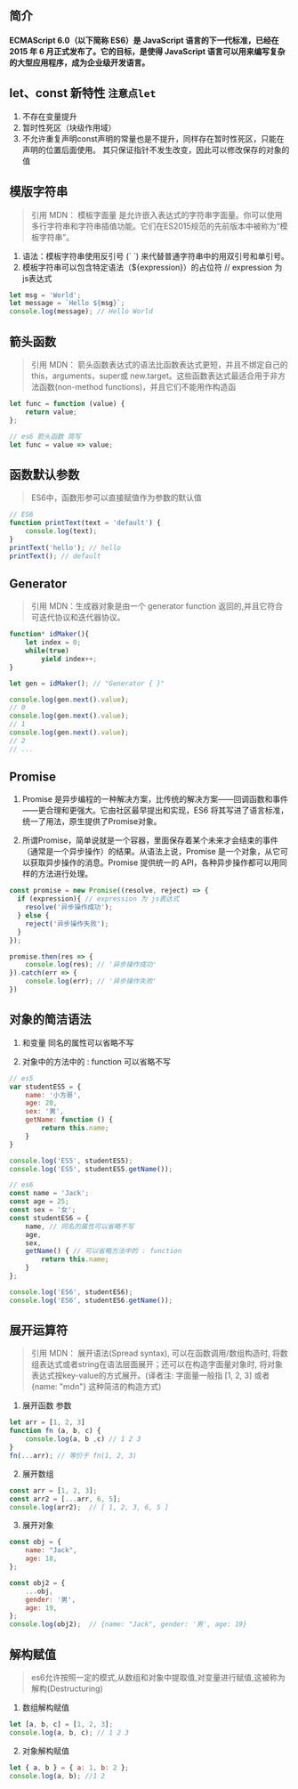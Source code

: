 ## 简介
#### ECMAScript 6.0（以下简称 ES6）是 JavaScript 语言的下一代标准，已经在 2015 年 6 月正式发布了。它的目标，是使得 JavaScript 语言可以用来编写复杂的大型应用程序，成为企业级开发语言。


## let、const 新特性 `注意点let`

1. 不存在变量提升
2. 暂时性死区（块级作用域）
3. 不允许重复声明const声明的常量也是不提升，同样存在暂时性死区，只能在声明的位置后面使用。 其只保证指针不发生改变，因此可以修改保存的对象的值

## 模版字符串

> 引用 MDN： 模板字面量 是允许嵌入表达式的字符串字面量。你可以使用多行字符串和字符串插值功能。它们在ES2015规范的先前版本中被称为“模板字符串”。

1. 语法：模板字符串使用反引号 (\` \`) 来代替普通字符串中的用双引号和单引号。
2. 模板字符串可以包含特定语法（${expression}）的占位符 // expression 为 js表达式

```javascript
let msg = 'World';
let message = `Hello ${msg}`;
console.log(message); // Hello World
```

## 箭头函数

> 引用 MDN： 箭头函数表达式的语法比函数表达式更短，并且不绑定自己的 this，arguments，super或 new.target。这些函数表达式最适合用于非方法函数(non-method functions)，并且它们不能用作构造函

```javascript
let func = function (value) {
    return value;
};

// es6 箭头函数 简写
let func = value => value;
```

## 函数默认参数

> ES6中，函数形参可以直接赋值作为参数的默认值

```javascript
// ES6
function printText(text = 'default') {
    console.log(text);
}
printText('hello'); // hello
printText(); // default
```
## Generator
> 引用 MDN：生成器对象是由一个 generator function 返回的,并且它符合可迭代协议和迭代器协议。

```javascript
function* idMaker(){
    let index = 0;
    while(true)
        yield index++;
}

let gen = idMaker(); // "Generator { }"

console.log(gen.next().value);
// 0
console.log(gen.next().value);
// 1
console.log(gen.next().value);
// 2
// ...
```

## Promise

1. Promise 是异步编程的一种解决方案，比传统的解决方案——回调函数和事件——更合理和更强大。它由社区最早提出和实现，ES6 将其写进了语言标准，统一了用法，原生提供了Promise对象。

2. 所谓Promise，简单说就是一个容器，里面保存着某个未来才会结束的事件（通常是一个异步操作）的结果。从语法上说，Promise 是一个对象，从它可以获取异步操作的消息。Promise 提供统一的 API，各种异步操作都可以用同样的方法进行处理。

```javascript
const promise = new Promise((resolve, reject) => {
  if (expression){ // expression 为 js表达式
    resolve('异步操作成功');
  } else {
    reject('异步操作失败');
  }
});

promise.then(res => {
    console.log(res); // '异步操作成功'
}).catch(err => {
    console.log(err); // '异步操作失败'
})
```

## 对象的简洁语法

1. 和变量 同名的属性可以省略不写

2. 对象中的方法中的 : function 可以省略不写
```javascript
// es5 
var studentES5 = {
    name: '小方哥',
    age: 20,
    sex: '男',
    getName: function () {
        return this.name;
    }
}

console.log('ES5', studentES5);
console.log('ES5', studentES5.getName());

// es6 
const name = 'Jack';
const age = 25;
const sex = '女';
const studentES6 = {
    name, // 同名的属性可以省略不写
    age,
    sex,
    getName() { // 可以省略方法中的 : function
        return this.name;
    }
};

console.log('ES6', studentES6);
console.log('ES6', studentES6.getName());
```

## 展开运算符

> 引用 MDN： 展开语法(Spread syntax), 可以在函数调用/数组构造时, 将数组表达式或者string在语法层面展开；还可以在构造字面量对象时, 将对象表达式按key-value的方式展开。(译者注: 字面量一般指 [1, 2, 3] 或者 {name: "mdn"} 这种简洁的构造方式)

1. 展开函数 参数
```javascript
let arr = [1, 2, 3]
function fn (a, b, c) {
    console.log(a, b ,c) // 1 2 3
}
fn(...arr); // 等价于 fn(1, 2, 3)
```

2. 展开数组
```javascript
const arr = [1, 2, 3];
const arr2 = [...arr, 6, 5];
console.log(arr2);  // [ 1, 2, 3, 6, 5 ]
```

3. 展开对象
```javascript
const obj = {
    name: "Jack",
    age: 18,
};

const obj2 = {
    ...obj,
    gender: '男',
    age: 19,
};
console.log(obj2);  // {name: "Jack", gender: '男', age: 19}
```

## 解构赋值

> es6允许按照一定的模式,从数组和对象中提取值,对变量进行赋值,这被称为解构(Destructuring)

1. 数组解构赋值

```javascript
let [a, b, c] = [1, 2, 3];
console.log(a, b, c); // 1 2 3
```

2. 对象解构赋值

```javascript
let { a, b } = { a: 1, b: 2 };
console.log(a, b); //1 2
```

